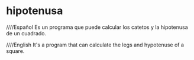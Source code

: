 # hipotenusa

////Español
Es un programa que puede calcular los catetos y la hipotenusa de un cuadrado.

////English
It's a program that can calculate the legs and hypotenuse of a square.
